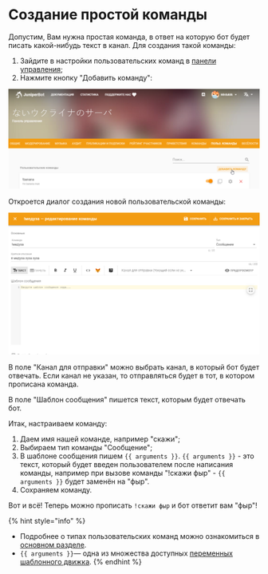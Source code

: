 # Создание простой команды

Допустим, Вам нужна простая команда, в ответ на которую бот будет писать какой-нибудь текст в канал. Для создания такой команды: 

1. Зайдите в настройки пользовательских команд в [панели управления](../../#configure);
2. Нажмите кнопку "Добавить команду":

![&#x414;&#x43E;&#x431;&#x430;&#x432;&#x43B;&#x435;&#x43D;&#x438;&#x435; &#x43D;&#x43E;&#x432;&#x43E;&#x439; &#x43A;&#x43E;&#x43C;&#x430;&#x43D;&#x434;&#x44B;](../../.gitbook/assets/oaoaommm-20-04-18-14-44-56.png)

Откроется диалог создания новой пользовательской команды: 

![](../../.gitbook/assets/oaoaommm-20-04-15-12-57-48.png)

В поле "Канал для отправки" можно выбрать канал, в который бот будет отвечать. Если канал не указан, то отправляться будет в тот, в котором прописана команда.  
  
В поле "Шаблон сообщения" пишется текст, которым будет отвечать бот.   
  
Итак, настраиваем команду:

1. Даем имя нашей команде, например "скажи";
2. Выбираем тип команды "Сообщение";
3. В шаблоне сообщения пишем `{{ arguments }}`. `{{ arguments }}` - это текст, который будет введен пользователем после написания команды, например при вызове команды "!скажи фыр" - `{{ arguments }}` будет заменён на "фыр".
4. Сохраняем команду.

Вот и всё! Теперь можно прописать `!скажи фыр` и бот ответит вам "фыр"! 

{% hint style="info" %}
* Подробнее о типах пользовательских команд можно ознакомиться в [основном разделе](./).
* `{{ arguments }}`— одна из множества доступных [переменных шаблонного движка](../message-templates/).
{% endhint %}


